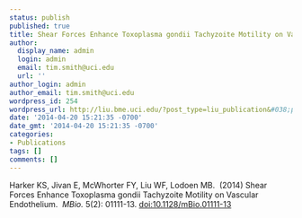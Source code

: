 ```yaml
---
status: publish
published: true
title: Shear Forces Enhance Toxoplasma gondii Tachyzoite Motility on Vascular Endothelium
author:
  display_name: admin
  login: admin
  email: tim.smith@uci.edu
  url: ''
author_login: admin
author_email: tim.smith@uci.edu
wordpress_id: 254
wordpress_url: http://liu.bme.uci.edu/?post_type=liu_publication&#038;p=254
date: '2014-04-20 15:21:35 -0700'
date_gmt: '2014-04-20 15:21:35 -0700'
categories:
- Publications
tags: []
comments: []
---
```

<p class="p1">Harker KS, Jivan E, McWhorter FY, Liu WF, Lodoen MB.&nbsp; (2014) Shear Forces Enhance Toxoplasma gondii Tachyzoite Motility on Vascular Endothelium.&nbsp; <i>MBio. </i>5(2):<i> </i>01111-13. <a href="http://dx.doi.org/10.1128/mBio.01111-13">doi:10.1128/mBio.01111-13</a></p>
